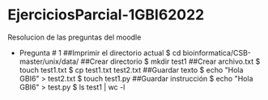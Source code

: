 # EjerciciosParcial-1GBI62022
Resolucion de las preguntas del moodle
- Pregunta # 1
##Imprimir el directorio actual
$ cd bioinformatica/CSB-master/unix/data/
##Crear directorio
$ mkdir test1
##Crear archivo.txt 
$ touch test1.txt
$ cp test1.txt test2.txt
##Guardar texto
$ echo "Hola GBI6" > test2.txt
$ touch test1.py
##Guardar instrucción
$ echo "Hola GBI6" > test.py
$ ls test1 | wc -l
